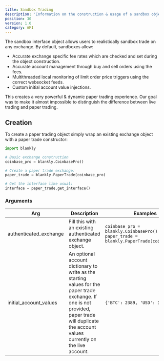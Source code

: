 ```yaml
---
title: Sandbox Trading
description: 'Information on the construction & usage of a sandbox object'
position: 30
version: 1.0
category: API
---
```


The sandbox interface object allows users to realistically sandbox trade on any exchange. By default, sandboxes allow:

- Accurate exchange specific fee rates which are checked and set during the object construction.
- Accurate account management through buy and sell orders using the fees.
- Multithreaded local monitoring of limit order price triggers using the correct websocket feeds.
- Custom initial account value injections.

This creates a very powerful & dynamic paper trading experience. Our goal was to make it almost impossible to distinguish the difference between live trading and paper trading.

## Creation

To create a paper trading object simply wrap an existing exchange object with a paper trade constructor:

```python
import blankly

# Basic exchange construction
coinbase_pro = blankly.CoinbasePro()

# Create a paper trade exchange:
paper_trade = blankly.PaperTrade(coinbase_pro)

# Get the interface like usual:
interface = paper_trade.get_interface()
```

### Arguments

| Arg                    | Description                                                  | Examples                                                     | Type     |
| ---------------------- | ------------------------------------------------------------ | ------------------------------------------------------------ | -------- |
| authenticated_exchange | Fill this with an existing authenticated exchange object.    | `coinbase_pro = blankly.CoinbasePro()` `paper_trade = blankly.PaperTrade(coinbase_pro)` | exchange |
| initial_account_values | An optional account dictionary to write as the starting values for the paper trade exchange. If one is not provided, paper trade will duplicate the account values currently on the live account. | `{'BTC': 2389, 'USD': 1000000}`                              | dict     |

